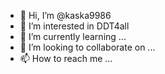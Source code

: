- 👋 Hi, I’m @kaska9986
- 👀 I’m interested in DDT4all
- 🌱 I’m currently learning ...
- 💞️ I’m looking to collaborate on ...
- 📫 How to reach me ...

<!---
kaska9986/kaska9986 is a ✨ special ✨ repository because its `README.md` (this file) appears on your GitHub profile.
You can click the Preview link to take a look at your changes.
--->
